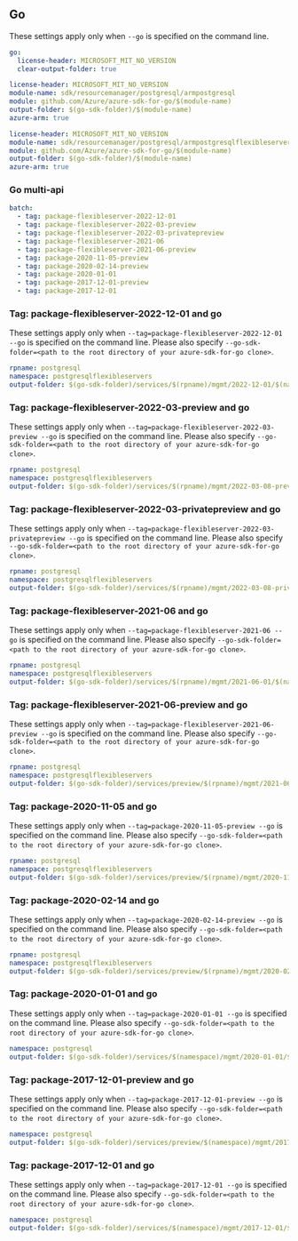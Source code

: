 ## Go

These settings apply only when `--go` is specified on the command line.

``` yaml $(go) && !$(track2)
go:
  license-header: MICROSOFT_MIT_NO_VERSION
  clear-output-folder: true
```

``` yaml $(go) && $(track2) && $(package-singleservers)
license-header: MICROSOFT_MIT_NO_VERSION
module-name: sdk/resourcemanager/postgresql/armpostgresql
module: github.com/Azure/azure-sdk-for-go/$(module-name)
output-folder: $(go-sdk-folder)/$(module-name)
azure-arm: true
```

``` yaml $(go) && $(track2) && $(package-flexibleservers)
license-header: MICROSOFT_MIT_NO_VERSION
module-name: sdk/resourcemanager/postgresql/armpostgresqlflexibleservers
module: github.com/Azure/azure-sdk-for-go/$(module-name)
output-folder: $(go-sdk-folder)/$(module-name)
azure-arm: true
```

### Go multi-api

``` yaml $(go) && $(multiapi)
batch:
  - tag: package-flexibleserver-2022-12-01
  - tag: package-flexibleserver-2022-03-preview
  - tag: package-flexibleserver-2022-03-privatepreview
  - tag: package-flexibleserver-2021-06
  - tag: package-flexibleserver-2021-06-preview
  - tag: package-2020-11-05-preview
  - tag: package-2020-02-14-preview
  - tag: package-2020-01-01
  - tag: package-2017-12-01-preview
  - tag: package-2017-12-01
```

### Tag: package-flexibleserver-2022-12-01 and go

These settings apply only when `--tag=package-flexibleserver-2022-12-01 --go` is specified on the command line.
Please also specify `--go-sdk-folder=<path to the root directory of your azure-sdk-for-go clone>`.

``` yaml $(tag) == 'package-flexibleserver-2022-12-01' && $(go)
rpname: postgresql
namespace: postgresqlflexibleservers
output-folder: $(go-sdk-folder)/services/$(rpname)/mgmt/2022-12-01/$(namespace)
```

### Tag: package-flexibleserver-2022-03-preview and go

These settings apply only when `--tag=package-flexibleserver-2022-03-preview --go` is specified on the command line.
Please also specify `--go-sdk-folder=<path to the root directory of your azure-sdk-for-go clone>`.

``` yaml $(tag) == 'package-flexibleserver-2022-03-preview' && $(go)
rpname: postgresql
namespace: postgresqlflexibleservers
output-folder: $(go-sdk-folder)/services/$(rpname)/mgmt/2022-03-08-preview/$(namespace)
```

### Tag: package-flexibleserver-2022-03-privatepreview and go

These settings apply only when `--tag=package-flexibleserver-2022-03-privatepreview --go` is specified on the command line.
Please also specify `--go-sdk-folder=<path to the root directory of your azure-sdk-for-go clone>`.

``` yaml $(tag) == 'package-flexibleserver-2022-03-privatepreview' && $(go)
rpname: postgresql
namespace: postgresqlflexibleservers
output-folder: $(go-sdk-folder)/services/$(rpname)/mgmt/2022-03-08-privatepreview/$(namespace)
```

### Tag: package-flexibleserver-2021-06 and go

These settings apply only when `--tag=package-flexibleserver-2021-06 --go` is specified on the command line.
Please also specify `--go-sdk-folder=<path to the root directory of your azure-sdk-for-go clone>`.

``` yaml $(tag) == 'package-flexibleserver-2021-06' && $(go)
rpname: postgresql
namespace: postgresqlflexibleservers
output-folder: $(go-sdk-folder)/services/$(rpname)/mgmt/2021-06-01/$(namespace)
```

### Tag: package-flexibleserver-2021-06-preview and go

These settings apply only when `--tag=package-flexibleserver-2021-06-preview --go` is specified on the command line.
Please also specify `--go-sdk-folder=<path to the root directory of your azure-sdk-for-go clone>`.

``` yaml $(tag) == 'package-flexibleserver-2021-06-preview' && $(go)
rpname: postgresql
namespace: postgresqlflexibleservers
output-folder: $(go-sdk-folder)/services/preview/$(rpname)/mgmt/2021-06-01-preview/$(namespace)
```

### Tag: package-2020-11-05 and go

These settings apply only when `--tag=package-2020-11-05-preview --go` is specified on the command line.
Please also specify `--go-sdk-folder=<path to the root directory of your azure-sdk-for-go clone>`.

``` yaml $(tag) == 'package-2020-11-05-preview' && $(go)
rpname: postgresql
namespace: postgresqlflexibleservers
output-folder: $(go-sdk-folder)/services/preview/$(rpname)/mgmt/2020-11-05-preview/$(namespace)
```

### Tag: package-2020-02-14 and go

These settings apply only when `--tag=package-2020-02-14-preview --go` is specified on the command line.
Please also specify `--go-sdk-folder=<path to the root directory of your azure-sdk-for-go clone>`.

``` yaml $(tag) == 'package-2020-02-14-preview' && $(go)
rpname: postgresql
namespace: postgresqlflexibleservers
output-folder: $(go-sdk-folder)/services/preview/$(rpname)/mgmt/2020-02-14-preview/$(namespace)
```

### Tag: package-2020-01-01 and go

These settings apply only when `--tag=package-2020-01-01 --go` is specified on the command line.
Please also specify `--go-sdk-folder=<path to the root directory of your azure-sdk-for-go clone>`.

``` yaml $(tag) == 'package-2020-01-01' && $(go)
namespace: postgresql
output-folder: $(go-sdk-folder)/services/$(namespace)/mgmt/2020-01-01/$(namespace)
```

### Tag: package-2017-12-01-preview and go

These settings apply only when `--tag=package-2017-12-01-preview --go` is specified on the command line.
Please also specify `--go-sdk-folder=<path to the root directory of your azure-sdk-for-go clone>`.

``` yaml $(tag) == 'package-2017-12-01-preview' && $(go)
namespace: postgresql
output-folder: $(go-sdk-folder)/services/preview/$(namespace)/mgmt/2017-12-01-preview/$(namespace)
```

### Tag: package-2017-12-01 and go

These settings apply only when `--tag=package-2017-12-01 --go` is specified on the command line.
Please also specify `--go-sdk-folder=<path to the root directory of your azure-sdk-for-go clone>`.

``` yaml $(tag) == 'package-2017-12-01' && $(go)
namespace: postgresql
output-folder: $(go-sdk-folder)/services/$(namespace)/mgmt/2017-12-01/$(namespace)
```